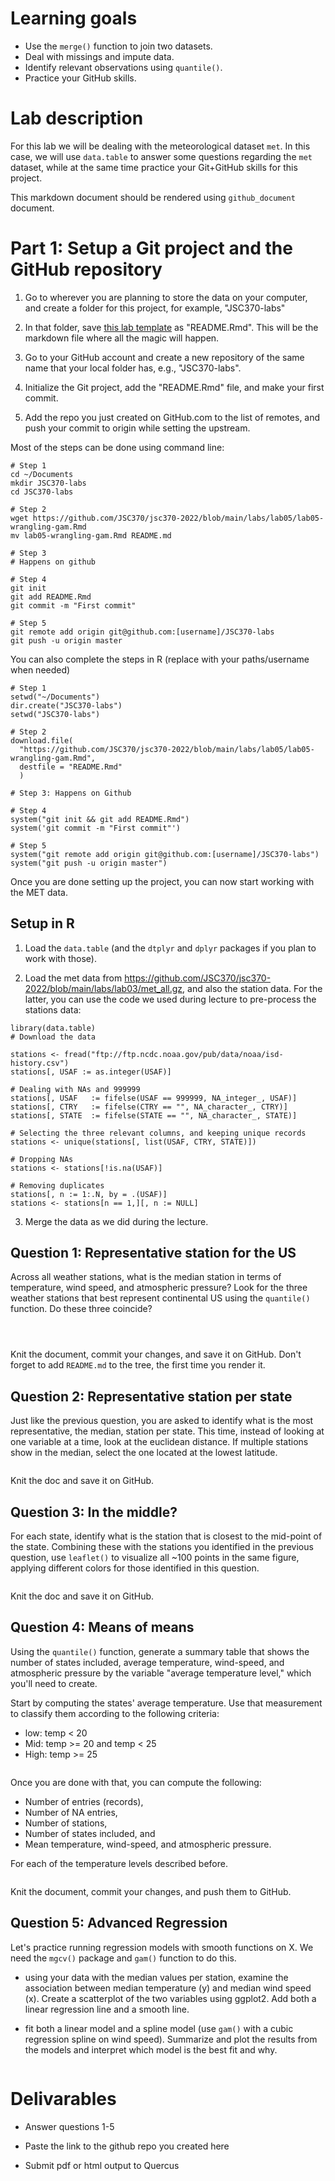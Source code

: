 
# Learning goals

-   Use the `merge()` function to join two datasets.
-   Deal with missings and impute data.
-   Identify relevant observations using `quantile()`.
-   Practice your GitHub skills.

# Lab description

For this lab we will be dealing with the meteorological dataset `met`. In this case, we will use `data.table` to answer some questions regarding the `met` dataset, while at the same time practice your Git+GitHub skills for this project.

This markdown document should be rendered using `github_document` document.

# Part 1: Setup a Git project and the GitHub repository

1.  Go to wherever you are planning to store the data on your computer, and create a folder for this project, for example, "JSC370-labs"

2.  In that folder, save [this lab template](https://github.com/JSC370/jsc370-2022/blob/main/labs/lab05/lab05-wrangling-gam.Rmd) as "README.Rmd". This will be the markdown file where all the magic will happen.

3.  Go to your GitHub account and create a new repository of the same name that your local folder has, e.g., "JSC370-labs".

4.  Initialize the Git project, add the "README.Rmd" file, and make your first commit.

5.  Add the repo you just created on GitHub.com to the list of remotes, and push your commit to origin while setting the upstream.

Most of the steps can be done using command line:

``` {.sh}
# Step 1
cd ~/Documents
mkdir JSC370-labs
cd JSC370-labs

# Step 2
wget https://github.com/JSC370/jsc370-2022/blob/main/labs/lab05/lab05-wrangling-gam.Rmd
mv lab05-wrangling-gam.Rmd README.md

# Step 3
# Happens on github

# Step 4
git init
git add README.Rmd
git commit -m "First commit"

# Step 5
git remote add origin git@github.com:[username]/JSC370-labs
git push -u origin master
```

You can also complete the steps in R (replace with your paths/username when needed)

``` {.r}
# Step 1
setwd("~/Documents")
dir.create("JSC370-labs")
setwd("JSC370-labs")

# Step 2
download.file(
  "https://github.com/JSC370/jsc370-2022/blob/main/labs/lab05/lab05-wrangling-gam.Rmd",
  destfile = "README.Rmd"
  )

# Step 3: Happens on Github

# Step 4
system("git init && git add README.Rmd")
system('git commit -m "First commit"')

# Step 5
system("git remote add origin git@github.com:[username]/JSC370-labs")
system("git push -u origin master")
```

Once you are done setting up the project, you can now start working with the MET data.

## Setup in R

1.  Load the `data.table` (and the `dtplyr` and `dplyr` packages if you plan to work with those).

2.  Load the met data from <https://github.com/JSC370/jsc370-2022/blob/main/labs/lab03/met_all.gz>, and also the station data. For the latter, you can use the code we used during lecture to pre-process the stations data:

```{r stations-data, eval =T}
library(data.table)
# Download the data

stations <- fread("ftp://ftp.ncdc.noaa.gov/pub/data/noaa/isd-history.csv")
stations[, USAF := as.integer(USAF)]

# Dealing with NAs and 999999
stations[, USAF   := fifelse(USAF == 999999, NA_integer_, USAF)]
stations[, CTRY   := fifelse(CTRY == "", NA_character_, CTRY)]
stations[, STATE  := fifelse(STATE == "", NA_character_, STATE)]

# Selecting the three relevant columns, and keeping unique records
stations <- unique(stations[, list(USAF, CTRY, STATE)])

# Dropping NAs
stations <- stations[!is.na(USAF)]

# Removing duplicates
stations[, n := 1:.N, by = .(USAF)]
stations <- stations[n == 1,][, n := NULL]
```

3.  Merge the data as we did during the lecture.

## Question 1: Representative station for the US

Across all weather stations, what is the median station in terms of temperature, wind speed, and atmospheric pressure? Look for the three weather stations that best represent continental US using the `quantile()` function. Do these three coincide?

```{r}
```

```{r}
```

```{r}
```


Knit the document, commit your changes, and save it on GitHub. Don't forget to add `README.md` to the tree, the first time you render it.

## Question 2: Representative station per state

Just like the previous question, you are asked to identify what is the most representative, the median, station per state. This time, instead of looking at one variable at a time, look at the euclidean distance. If multiple stations show in the median, select the one located at the lowest latitude.

```{r}
```

Knit the doc and save it on GitHub.

## Question 3: In the middle?

For each state, identify what is the station that is closest to the mid-point of the state. Combining these with the stations you identified in the previous question, use `leaflet()` to visualize all \~100 points in the same figure, applying different colors for those identified in this question.

```{r}

```

Knit the doc and save it on GitHub.

## Question 4: Means of means

Using the `quantile()` function, generate a summary table that shows the number of states included, average temperature, wind-speed, and atmospheric pressure by the variable "average temperature level," which you'll need to create.

Start by computing the states' average temperature. Use that measurement to classify them according to the following criteria:

-   low: temp \< 20
-   Mid: temp \>= 20 and temp \< 25
-   High: temp \>= 25

```{r}

```

Once you are done with that, you can compute the following:

-   Number of entries (records),
-   Number of NA entries,
-   Number of stations,
-   Number of states included, and
-   Mean temperature, wind-speed, and atmospheric pressure.

For each of the temperature levels described before.

```{r}

```

Knit the document, commit your changes, and push them to GitHub.

## Question 5: Advanced Regression

Let's practice running regression models with smooth functions on X. We need the `mgcv()` package and `gam()` function to do this.

-   using your data with the median values per station, examine the association between median temperature (y) and median wind speed (x). Create a scatterplot of the two variables using ggplot2. Add both a linear regression line and a smooth line.

-   fit both a linear model and a spline model (use `gam()` with a cubic regression spline on wind speed). Summarize and plot the results from the models and interpret which model is the best fit and why.

```{r}

```

# Delivarables

-   Answer questions 1-5

-   Paste the link to the github repo you created here

-   Submit pdf or html output to Quercus

